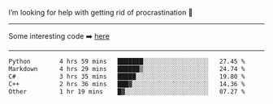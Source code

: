 I’m looking for help with getting rid of procrastination 🤔

-----

Some interesting code :arrow_right: [here](https://github.com/zhen8838/playground)

-----

<!--START_SECTION:waka-->

```txt
Python        4 hrs 59 mins   ███████░░░░░░░░░░░░░░░░░░   27.45 %
Markdown      4 hrs 29 mins   ██████▒░░░░░░░░░░░░░░░░░░   24.74 %
C#            3 hrs 35 mins   █████░░░░░░░░░░░░░░░░░░░░   19.80 %
C++           2 hrs 36 mins   ███▓░░░░░░░░░░░░░░░░░░░░░   14.36 %
Other         1 hr 19 mins    █▓░░░░░░░░░░░░░░░░░░░░░░░   07.27 %
```

<!--END_SECTION:waka-->

<!--
**zhen8838/zhen8838** is a ✨ _special_ ✨ repository because its `README.md` (this file) appears on your GitHub profile.

Here are some ideas to get you started:

- 🔭 I’m currently working on ...
- 🌱 I’m currently learning ...
- 👯 I’m looking to collaborate on ...
 ...
- 💬 Ask me about ...
- 📫 How to reach me: ...
- 😄 Pronouns: ...
- ⚡ Fun fact: ...
-->
